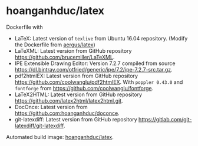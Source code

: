 # hoanganhduc/latex

Dockerfile with

* LaTeX: Latest version of `texlive` from Ubuntu 16.04 repository. (Modify the Dockerfile from [aergus/latex](https://hub.docker.com/r/aergus/latex/))
* LaTeXML: Latest version from GitHub repository https://github.com/brucemiller/LaTeXML.
* IPE Extensible Drawing Editor: Version 7.2.7 compiled from source https://dl.bintray.com/otfried/generic/ipe/7.2/ipe-7.2.7-src.tar.gz.
* pdf2htmlEX: Latest version from GitHub repository https://github.com/coolwanglu/pdf2htmlEX. With `poppler 0.43.0` and `fontforge` from https://github.com/coolwanglu/fontforge.
* LaTeX2HTML: Latest version from GitHub repository https://github.com/latex2html/latex2html.git.
* DocOnce: Latest version from https://github.com:hoanganhduc/doconce.
* git-latexdiff: Latest version from GitHub repository https://gitlab.com/git-latexdiff/git-latexdiff.

Automated build image: [hoanganhduc/latex](https://hub.docker.com/r/hoanganhduc/latex/).
